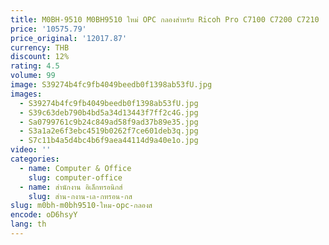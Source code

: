 ```yaml
---
title: M0BH-9510 M0BH9510 ใหม่ OPC กลองสําหรับ Ricoh Pro C7100 C7200 C7210
price: '10575.79'
price_original: '12017.87'
currency: THB
discount: 12%
rating: 4.5
volume: 99
image: S39274b4fc9fb4049beedb0f1398ab53fU.jpg
images:
  - S39274b4fc9fb4049beedb0f1398ab53fU.jpg
  - S39c63deb790b4bd5a34d13443f7ff2c4G.jpg
  - Sa0799761c9b24c849ad58f9ad37b89e35.jpg
  - S3a1a2e6f3ebc4519b0262f7ce601deb3q.jpg
  - S7c11b4a5d4bc4b6f9aea44114d9a40e1o.jpg
video: ''
categories:
  - name: Computer & Office
    slug: computer-office
  - name: สำนักงาน อิเล็กทรอนิกส์
    slug: สำน-กงาน-เล-กทรอน-กส
slug: m0bh-m0bh9510-ใหม-opc-กลองส
encode: oD6hsyY
lang: th
---
```

  